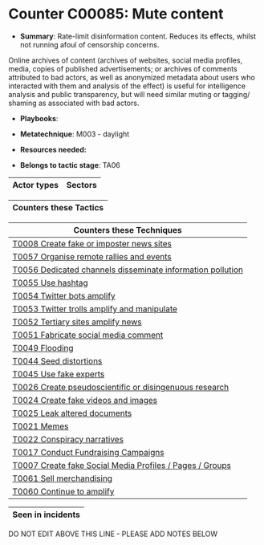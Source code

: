# Counter C00085: Mute content

* **Summary**: Rate-limit disinformation content.  Reduces its effects, whilst not running afoul of censorship concerns.

Online archives of content (archives of websites, social media profiles, media, copies of published advertisements; or archives of comments attributed to bad actors, as well as anonymized metadata about users who interacted with them and analysis of the effect) is useful for intelligence analysis and public transparency, but will need similar muting or tagging/ shaming as associated with bad actors.

* **Playbooks**: 

* **Metatechnique**: M003 - daylight

* **Resources needed:** 

* **Belongs to tactic stage**: TA06


| Actor types | Sectors |
| ----------- | ------- |



| Counters these Tactics |
| ---------------------- |



| Counters these Techniques |
| ------------------------- |
| [T0008 Create fake or imposter news sites](../generated_pages/techniques/T0008.md) |
| [T0057 Organise remote rallies and events](../generated_pages/techniques/T0057.md) |
| [T0056 Dedicated channels disseminate information pollution](../generated_pages/techniques/T0056.md) |
| [T0055 Use hashtag](../generated_pages/techniques/T0055.md) |
| [T0054 Twitter bots amplify](../generated_pages/techniques/T0054.md) |
| [T0053 Twitter trolls amplify and manipulate](../generated_pages/techniques/T0053.md) |
| [T0052 Tertiary sites amplify news](../generated_pages/techniques/T0052.md) |
| [T0051 Fabricate social media comment](../generated_pages/techniques/T0051.md) |
| [T0049 Flooding](../generated_pages/techniques/T0049.md) |
| [T0044 Seed distortions](../generated_pages/techniques/T0044.md) |
| [T0045 Use fake experts](../generated_pages/techniques/T0045.md) |
| [T0026 Create pseudoscientific or disingenuous research](../generated_pages/techniques/T0026.md) |
| [T0024 Create fake videos and images](../generated_pages/techniques/T0024.md) |
| [T0025 Leak altered documents](../generated_pages/techniques/T0025.md) |
| [T0021 Memes](../generated_pages/techniques/T0021.md) |
| [T0022 Conspiracy narratives](../generated_pages/techniques/T0022.md) |
| [T0017 Conduct Fundraising Campaigns](../generated_pages/techniques/T0017.md) |
| [T0007 Create fake Social Media Profiles / Pages / Groups](../generated_pages/techniques/T0007.md) |
| [T0061 Sell merchandising](../generated_pages/techniques/T0061.md) |
| [T0060 Continue to amplify](../generated_pages/techniques/T0060.md) |



| Seen in incidents |
| ----------------- |


DO NOT EDIT ABOVE THIS LINE - PLEASE ADD NOTES BELOW